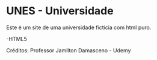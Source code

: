 # UNES - Universidade
Este é um site de uma universidade fictícia com html puro.

-HTML5

Créditos: Professor Jamilton Damasceno - Udemy
